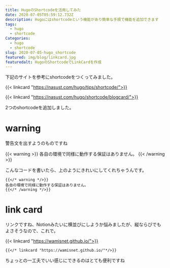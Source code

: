 ```yaml
---
title: HugoのShortcodeを活用してみた
date: 2020-07-05T05:59:12.732Z
description: Hugoにはshortcodeという機能があり簡単な手順で機能を追加できます
tags:
  - hugo
  - shortcode
Categories:
  - hugo
  - shortcode
slug: 2020-07-05-hugo_shortcode
featured: img/blog/linkcard.jpg
featuredalt: HugoのShortcodeでLinkCardを作成
---
```

下記のサイトを参考にshortcodeをつくってみました。

{{< linkcard "https://nasust.com/hugo/tips/shortcode/">}}

{{< linkcard "https://nasust.com/hugo/shortcode/blogcard/">}}

2つのshortcodeを追加しました。

# warning

警告文を出すようのものですね

{{< warning >}}
各自の環境で同様に動作する保証はありません。
{{< /warning >}}

こんなコードを書いたら、上のようにきれいにしてくれちゃうんです。

```text
{{</* warning */>}}
各自の環境で同様に動作する保証はありません。
{{</* /warning */>}}
```

# link card

リンクですね、Notionみたいに横並びにしようか悩みましたが、縦ならびでもよさそうなので、これで。

{{< linkcard "https://wamisnet.github.io/">}}


```text
{{</* linkcard "https://wamisnet.github.io/"*/>}}
```

ちょっとの一工夫でいい感じにできるのはとても便利ですね

